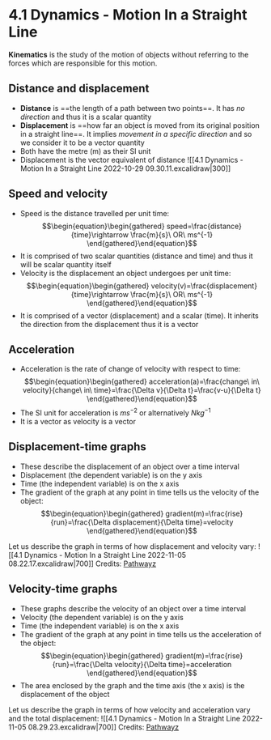 # 4.1 Dynamics - Motion In a Straight Line
**Kinematics** is the study of the motion of objects without referring to the forces which are responsible for this motion.

## Distance and displacement
- **Distance** is ==the length of a path between two points==. It has *no direction* and thus it is a scalar quantity
- **Displacement** is ==how far an object is moved from its original position in a straight line==. It implies *movement in a specific direction* and so we consider it to be a vector quantity
- Both have the metre (m) as their SI unit
- Displacement is the vector equivalent of distance
![[4.1 Dynamics - Motion In a Straight Line 2022-10-29 09.30.11.excalidraw|300]]

## Speed and velocity
- Speed is the distance travelled per unit time:
$$\begin{equation}\begin{gathered}
speed=\frac{distance}{time}\rightarrow \frac{m}{s}\ OR\ ms^{-1}
\end{gathered}\end{equation}$$
- It is comprised of two scalar quantities (distance and time) and thus it will be scalar quantity itself
- Velocity is the displacement an object undergoes per unit time:
$$\begin{equation}\begin{gathered}
velocity(v)=\frac{displacement}{time}\rightarrow \frac{m}{s}\ OR\ ms^{-1}
\end{gathered}\end{equation}$$
- It is comprised of a vector (displacement) and a scalar (time). It inherits the direction from the displacement thus it is a vector

## Acceleration
- Acceleration is the rate of change of velocity with respect to time:
$$\begin{equation}\begin{gathered}
acceleration(a)=\frac{change\ in\ velocity}{change\ in\ time}=\frac{\Delta v}{\Delta t}=\frac{v-u}{\Delta t}
\end{gathered}\end{equation}$$
- The SI unit for acceleration is $ms^{-2}$ or alternatively $Nkg^{-1}$
- It is a vector as velocity is a vector

## Displacement-time graphs
- These describe the displacement of an object over a time interval
- Displacement (the dependent variable) is on the y axis
- Time (the independent variable) is on the x axis
- The gradient of the graph at any point in time tells us the velocity of the object:
$$\begin{equation}\begin{gathered}
gradient(m)=\frac{rise}{run}=\frac{\Delta displacement}{\Delta time}=velocity
\end{gathered}\end{equation}$$

Let us describe the graph in terms of how displacement and velocity vary:
![[4.1 Dynamics - Motion In a Straight Line 2022-11-05 08.22.17.excalidraw|700]]
Credits: [Pathwayz](https://www.pathwayz.org)

## Velocity-time graphs
- These graphs describe the velocity of an object over a time interval
- Velocity (the dependent variable) is on the y axis
- Time (the independent variable) is on the x axis
- The gradient of the graph at any point in time tells us the acceleration of the object:
$$\begin{equation}\begin{gathered}
gradient(m)=\frac{rise}{run}=\frac{\Delta velocity}{\Delta time}=acceleration
\end{gathered}\end{equation}$$
- The area enclosed by the graph and the time axis (the x axis) is the displacement of the object

Let us describe the graph in terms of how velocity and acceleration vary and the total displacement:
![[4.1 Dynamics - Motion In a Straight Line 2022-11-05 08.29.23.excalidraw|700]]
Credits: [Pathwayz](https://www.pathwayz.org)

